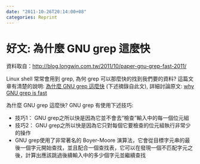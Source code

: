 ```yaml
---
date: "2011-10-26T20:14:00+08"
categories: Reprint
---
```

# 好文: 為什麼 GNU grep 這麼快

資料取自：<http://blog.longwin.com.tw/2011/10/paper-gnu-grep-fast-2011/>  

Linux shell 常常會用到 grep, 為何 grep 可以那麼快的找到我們要的資料?
這篇文章有清楚的說明: [為什麼 GNU grep 這麼快](http://heikezhi.com/2011/08/18/why-gnu-grep-is-fast/) (下述摘錄自此文), 詳細討論原文: [why GNU grep is fast](http://lists.freebsd.org/pipermail/freebsd-current/2010-August/019310.html)  

為什麼 GNU grep 這麼快? GNU grep 有使用下述技巧:  

* 技巧1： GNU grep之所以快是因為它並不會去“檢查”輸入中的每一個位元組
* 技巧2： GNU grep之所以快是因為它只對每個它要檢查的位元組執行非常少的操作
* GNU grep使用了非常著名的 Boyer-Moore 演算法，它會從目標字元串的最後一個字元開始查找，並且配合一個查找表，它可以在發現一個不匹配字元之後，計算出應該跳過後續輸入中的多少個字元並繼續查找
